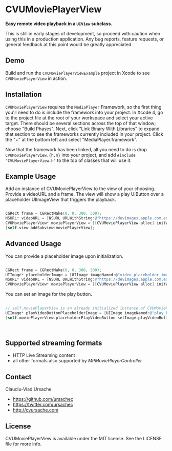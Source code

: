 # CVUMoviePlayerView

**Easy remote video playback in a `UIView` subclass.**

This is still in early stages of development, so proceed with caution when using this in a production application. Any bug reports, feature requests, or general feedback at this point would be greatly appreciated.

## Demo

Build and run the `CVUMoviePlayerViewExample` project in Xcode to see `CVUMoviePlayerView` in action.

## Installation

`CVUMoviePlayerView` requires the `MediaPlayer` Framework, so the first thing you'll need to do is include the framework into your project. In Xcode 4, go to the project file at the root of your workspace and select your active target. There should be several sections across the top of that window; choose "Build Phases". Next, click "Link Binary With Libraries" to expand that section to see the frameworks currently included in your project. Click the "+" at the bottom left and select "MediaPlayer.framework".

Now that the framework has been linked, all you need to do is drop `CVUMoviePlayerView.{h,m}` into your project, and add `#include "CVUMoviePlayerView.h"` to the top of classes that will use it.

## Example Usage

Add an instance of CVUMoviePlayerView to the view of your choosing. Provide a videoURL and a frame. The view will show a play UIButton over a placeholder UIImageView that triggers the playback.

``` objective-c

CGRect frame = CGRectMake(0, 0, 300, 300);
NSURL* videoURL = [NSURL URLWithString:@"https://devimages.apple.com.edgekey.net/resources/http-streaming/examples/bipbop_4x3/bipbop_4x3_variant.m3u8"];
CVUMoviePlayerView* moviePlayerView = [[CVUMoviePlayerView alloc] initWithFrame:frame videoURL:videoURL];
[self.view addSubview:moviePlayerView];
```
## Advanced Usage

You can provide a placeholder image upon initialization. 

``` objective-c

CGRect frame = CGRectMake(0, 0, 300, 300);
UIImage* placeholderImage = [UIImage imageNamed:@"video_placeholder_image.png"];
NSURL* videoURL = [NSURL URLWithString:@"https://devimages.apple.com.edgekey.net/resources/http-streaming/examples/bipbop_4x3/bipbop_4x3_variant.m3u8"];
CVUMoviePlayerView* moviePlayerView = [[CVUMoviePlayerView alloc] initWithFrame:frame placeholderImage:placeholderImage videoURL:videoURL];
```

You can set an image for the play button.

``` objective-c
    
// self.moviePlayerView is an already initialized instance of CVUMoviePlayerView
UIImage* playVideoButtonPlaceholderImage = [UIImage imageNamed:@"play_button.png"];
[self.moviePlayerView.placeholderPlayVideoButton setImage:playVideoButtonPlaceholderImage forState:UIControlStateNormal];

    
```

## Supported streaming formats

- HTTP Live Streaming content
- all other formats also supported by *MPMoviePlayerController* 


## Contact

Claudiu-Vlad Ursache

- https://github.com/ursachec
- https://twitter.com/ursachec
- http://cvursache.com

## License

CVUMoviePlayerView is available under the MIT license. See the LICENSE file for more info.
